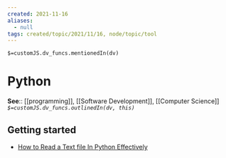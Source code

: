 ```yaml
---
created: 2021-11-16 
aliases:
  - null
tags: created/topic/2021/11/16, node/topic/tool
---
```


`$=customJS.dv_funcs.mentionedIn(dv)`

# Python

**See**:: [[programming]], [[Software Development]], [[Computer Science]]
*`$=customJS.dv_funcs.outlinedIn(dv, this)`* 

## Getting started

 - [How to Read a Text file In Python Effectively](https://www.pythontutorial.net/python-basics/python-read-text-file/) 
